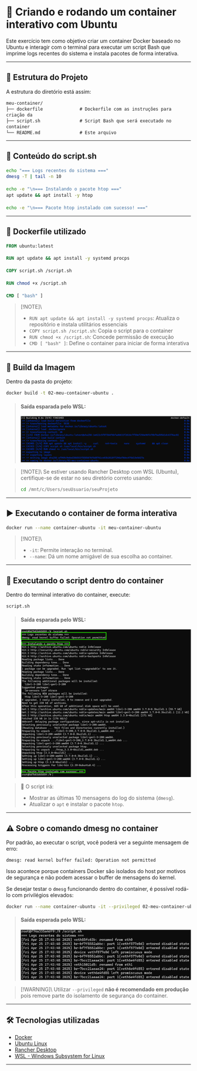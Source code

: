 
# 🐧 Criando e rodando um container interativo com Ubuntu

Este exercício tem como objetivo criar um container Docker baseado no Ubuntu e interagir com o terminal para executar um script Bash que imprime logs recentes do sistema e instala pacotes de forma interativa.

---

## 🧱 Estrutura do Projeto

A estrutura do diretório está assim:

```
meu-container/
├── dockerfile              # Dockerfile com as instruções para criação da 
├── script.sh               # Script Bash que será executado no container
└── README.md               # Este arquivo
```

---

## 📜 Conteúdo do script.sh

```bash
echo "=== Logs recentes do sistema ==="
dmesg -T | tail -n 10

echo -e "\n=== Instalando o pacote htop ==="
apt update && apt install -y htop

echo -e "\n=== Pacote htop instalado com sucesso! ==="
```

---

## 🐳 Dockerfile utilizado

```Dockerfile
FROM ubuntu:latest

RUN apt update && apt install -y systemd procps

COPY script.sh /script.sh

RUN chmod +x /script.sh

CMD [ "bash" ]

```

> [!NOTE]\
>- `RUN apt update && apt install -y systemd procps`: Atualiza o repositório e instala utilitários essenciais
>- `COPY script.sh /script.sh`: Copia o script para o container
>- `RUN chmod +x /script.sh`: Concede permissão de execução
>- `CMD [ "bash" ]`: Define o container para iniciar de forma interativa

---

## 🔨 Build da Imagem

Dentro da pasta do projeto:

```bash
docker build -t 02-meu-container-ubuntu .
```

> #### Saída esparada pelo WSL:
>![alt text](prints/image-1.png)

> [!NOTE]\ Se estiver usando Rancher Desktop com WSL (Ubuntu), certifique-se de estar no seu diretório correto usando:
> ```bash
> cd /mnt/c/Users/seuUsuario/seuProjeto
> ```

---

## ▶️ Executando o container de forma interativa

```bash
docker run --name container-ubuntu -it meu-container-ubuntu
```

> [!NOTE]\
>- `-it`: Permite interação no terminal.
>- `--name`: Dá um nome amigável de sua escolha ao container.

---

## 📂 Executando o script dentro do container

Dentro do terminal interativo do container, execute:

```bash
script.sh
```
> #### Saída esparada pelo WSL:
>![alt text](prints/image-2.png)

> 📌 O script irá:
> - Mostrar as últimas 10 mensagens do log do sistema (`dmesg`).
> - Atualizar o `apt` e instalar o pacote `htop`.

---

## ⚠️ Sobre o comando dmesg no container

Por padrão, ao executar o script, você poderá ver a seguinte mensagem de erro:

```
dmesg: read kernel buffer failed: Operation not permitted
```

Isso acontece porque containers Docker são isolados do host por motivos de segurança e não podem acessar o buffer de mensagens do kernel.

Se desejar testar o `dmesg` funcionando dentro do container, é possível rodá-lo com privilégios elevados:

```bash
docker run --name container-ubuntu -it --privileged 02-meu-container-ubuntu
```

> #### Saída esperada pelo WSL:
> ![alt text](prints/image-3.png)

> [!WARNING]\ Utilizar `--privileged` **não é recomendado em produção** pois remove parte do isolamento de segurança do container.

---

## 🛠 Tecnologias utilizadas

- [Docker](https://www.docker.com/)
- [Ubuntu Linux](https://ubuntu.com/)
- [Rancher Desktop](https://rancherdesktop.io/)
- [WSL - Windows Subsystem for Linux](https://learn.microsoft.com/en-us/windows/wsl/)

---
